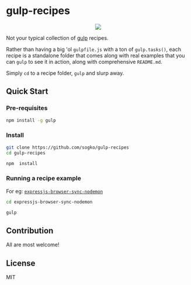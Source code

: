 # gulp-recipes

<p align="center">
  <img src='https://raw2.github.com/gulpjs/artwork/master/gulp.png'/>
</p>

Not your typical collection of [gulp](http://gulpjs.com) recipes.

Rather than having a big 'ol ```gulpfile.js``` with a ton of ```gulp.tasks()```, each recipe is a standalone folder that comes along with real examples that you can ```gulp``` to see it in action, along with comprehensive ```README.md```.

Simply ```cd``` to a recipe folder, ```gulp``` and slurp away.


## Quick Start

### Pre-requisites

```bash
npm install -g gulp
```

### Install

```bash
git clone https://github.com/sogko/gulp-recipes
cd gulp-recipes

npm  install
```

### Running a recipe example

For eg: [```expressjs-browser-sync-nodemon```](expressjs-browser-sync-nodemon)

```bash
cd expressjs-browser-sync-nodemon

gulp
```

## Contribution
All are most welcome!

## License
MIT
